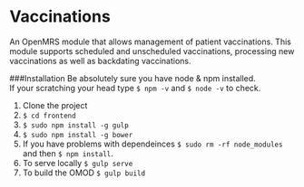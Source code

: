 # Vaccinations
An OpenMRS module that allows management of patient vaccinations.
This module supports scheduled and unscheduled vaccinations, processing new vaccinations as well as backdating vaccinations.

###Installation 
Be absolutely sure you have node & npm installed.  
If your scratching your head type ```$ npm -v``` and ```$ node -v``` to check.
1. Clone the project  
2. ```$ cd frontend```
3. ```$ sudo npm install -g gulp```
4. ```$ sudo npm install -g bower```
5. If you have problems with dependeinces ```$ sudo rm -rf node_modules``` and then ```$ npm install```.
6. To serve locally ```$ gulp serve```
7. To build the OMOD ```$ gulp build```

